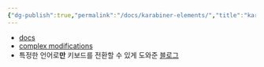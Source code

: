 ```yaml
---
{"dg-publish":true,"permalink":"/docs/karabiner-elements/","title":"karabiner-elements"}
---
```


- [docs](https://karabiner-elements.pqrs.org/docs/)
- [complex modifications](https://github.com/ChoiWheatley/my-karabiner-complex-modifications)
- 특정한 언어로**만** 키보드를 전환할 수 있게 도와준 [블로그](https://solovyov.net/blog/2020/karabiner-hotkeys/)
